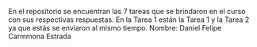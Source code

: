 En el repositorio se encuentran las 7 tareas que se brindaron en el curso con sus respectivas respuestas. En la Tarea 1 están la Tarea 1 y la Tarea 2 ya que estás se enviaron al mismo tiempo. 
Nombre: Daniel Felipe Carmmona Estrada
